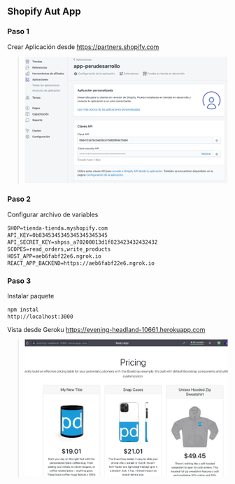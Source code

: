 ## Shopify Aut App

### Paso 1

Crear Aplicación desde https://partners.shopify.com

> ![crear app](https://github.com/perudesarrollo/shopify-react-exporess/blob/main/img/configurar-app.png?raw=true)

### Paso 2
Configurar archivo de variables

```
SHOP=tienda-tienda.myshopify.com
API_KEY=0b8345345345345345345345
API_SECRET_KEY=shpss_a70200013d1f823423432432432
SCOPES=read_orders,write_products
HOST_APP=aeb6fabf22e6.ngrok.io
REACT_APP_BACKEND=https://aeb6fabf22e6.ngrok.io
```
### Paso 3
Instalar paquete
```
npm instal
http://localhost:3000
```

Vista desde Geroku
https://evening-headland-10661.herokuapp.com
> ![mostrar app](https://github.com/perudesarrollo/shopify-react-exporess/blob/main/img/tienda.png?raw=true)
